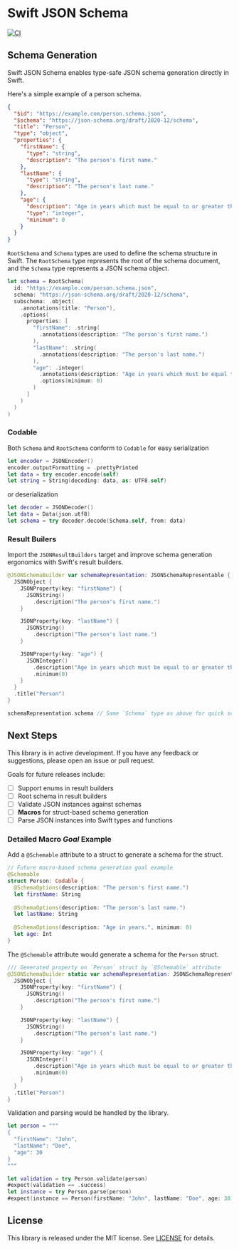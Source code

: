 # Swift JSON Schema

[![CI](https://github.com/ajevans99/swift-json-schema/actions/workflows/ci.yml/badge.svg)](https://github.com/ajevans99/swift-json-schema/actions/workflows/ci.yml)

## Schema Generation

Swift JSON Schema enables type-safe JSON schema generation directly in Swift.

Here's a simple example of a person schema.

```json
{
  "$id": "https://example.com/person.schema.json",
  "$schema": "https://json-schema.org/draft/2020-12/schema",
  "title": "Person",
  "type": "object",
  "properties": {
    "firstName": {
      "type": "string",
      "description": "The person's first name."
    },
    "lastName": {
      "type": "string",
      "description": "The person's last name."
    },
    "age": {
      "description": "Age in years which must be equal to or greater than zero.",
      "type": "integer",
      "minimum": 0
    }
  }
}
```

`RootSchema` and `Schema` types are used to define the schema structure in Swift. The `RootSchema` type represents the root of the schema document, and the `Schema` type represents a JSON schema object.

```swift
let schema = RootSchema(
  id: "https://example.com/person.schema.json",
  schema: "https://json-schema.org/draft/2020-12/schema",
  subschema: .object(
    .annotations(title: "Person"),
    .options(
      properties: [
        "firstName": .string(
          .annotations(description: "The person's first name.")
        ),
        "lastName": .string(
          .annotations(description: "The person's last name.")
        ),
        "age": .integer(
          .annotations(description: "Age in years which must be equal to or greater than zero."),
          .options(minimum: 0)
        )
      ]
    )
  )
)
```

### Codable

Both `Schema` and `RootSchema` conform to `Codable` for easy serialization

```swift
let encoder = JSONEncoder()
encoder.outputFormatting = .prettyPrinted
let data = try encoder.encode(self)
let string = String(decoding: data, as: UTF8.self)
```

or deserialization

```swift
let decoder = JSONDecoder()
let data = Data(json.utf8)
let schema = try decoder.decode(Schema.self, from: data)
```

### Result Builers

Import the `JSONResultBuilders` target and improve schema generation ergonomics with Swift's result builders.

```swift
@JSONSchemaBuilder var schemaRepresentation: JSONSchemaRepresentable {
  JSONObject {
    JSONProperty(key: "firstName") {
      JSONString()
        .description("The person's first name.")
    }

    JSONProperty(key: "lastName") {
      JSONString()
        .description("The person's last name.")
    }

    JSONProperty(key: "age") {
      JSONInteger()
        .description("Age in years which must be equal to or greater than zero.")
        .minimum(0)
    }
  }
  .title("Person")
}

schemaRepresentation.schema // Same `Schema` type as above for quick serialization
```

## Next Steps

This library is in active development. If you have any feedback or suggestions, please open an issue or pull request.

Goals for future releases include:
- [ ] Support enums in result builders
- [ ] Root schema in result builders
- [ ] Validate JSON instances against schemas
- [ ] **Macros** for struct-based schema generation
- [ ] Parse JSON instances into Swift types and functions

### Detailed Macro _Goal_ Example

Add a `@Schemable` attribute to a struct to generate a schema for the struct.

```swift
// Future macro-based schema generation goal example
@Schemable
struct Person: Codable {
  @SchemaOptions(description: "The person's first name.")
  let firstName: String
  
  @SchemaOptions(description: "The person's last name.")
  let lastName: String
  
  @SchemaOptions(description: "Age in years.", minimum: 0)
  let age: Int
}
```

The `@Schemable` attribute would generate a schema for the `Person` struct.

```swift
/// Generated property on `Person` struct by `@Schemable` attribute
@JSONSchemaBuilder static var schemaRepresentation: JSONSchemaRepresentable {
  JSONObject {
    JSONProperty(key: "firstName") {
      JSONString()
        .description("The person's first name.")
    }

    JSONProperty(key: "lastName") {
      JSONString()
        .description("The person's last name.")
    }

    JSONProperty(key: "age") {
      JSONInteger()
        .description("Age in years which must be equal to or greater than zero.")
        .minimum(0)
    }
  }
  .title("Person")
}
```

Validation and parsing would be handled by the library.

```swift
let person = """
{
  "firstName": "John",
  "lastName": "Doe",
  "age": 30
}
"""

let validation = try Person.validate(person)
#expect(validation == .success)
let instance = try Person.parse(person)
#expect(instance == Person(firstName: "John", lastName: "Doe", age: 30))
```

## License

This library is released under the MIT license. See [LICENSE](LICENSE) for details.
